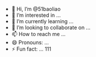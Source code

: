 - 👋 Hi, I’m @51baoliao
- 👀 I’m interested in ...
- 🌱 I’m currently learning ...
- 💞️ I’m looking to collaborate on ...
- 📫 How to reach me ...
- 😄 Pronouns: ...
- ⚡ Fun fact: ...
111
<!---
51baoliao/51baoliao is a ✨ special ✨ repository because its `README.md` (this file) appears on your GitHub profile.
You can click the Preview link to take a look at your changes.
--->
